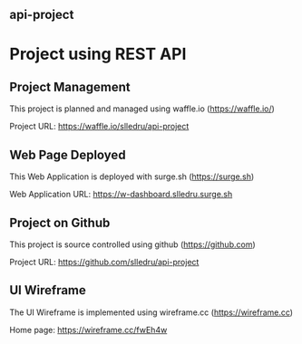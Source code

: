 ## api-project

# Project using REST API

## Project Management

This project is planned and managed using waffle.io (https://waffle.io/)

Project URL: https://waffle.io/slledru/api-project

## Web Page Deployed

This Web Application is deployed with surge.sh (https://surge.sh)

Web Application URL: https://w-dashboard.slledru.surge.sh

## Project on Github

This project is source controlled using github (https://github.com)

Project URL: https://github.com/slledru/api-project

## UI Wireframe

The UI Wireframe is implemented using wireframe.cc (https://wireframe.cc)

Home page: https://wireframe.cc/fwEh4w
